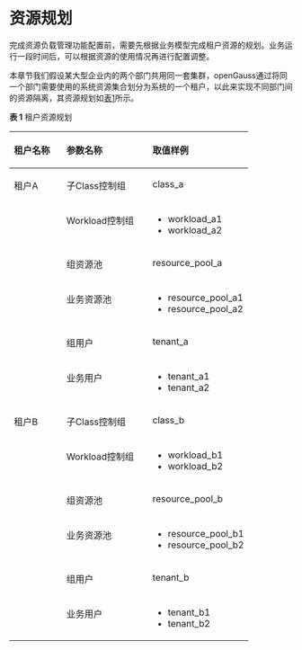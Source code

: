 # 资源规划<a name="ZH-CN_TOPIC_0000001147834736"></a>

完成资源负载管理功能配置前，需要先根据业务模型完成租户资源的规划。业务运行一段时间后，可以根据资源的使用情况再进行配置调整。

本章节我们假设某大型企业内的两个部门共用同一套集群，openGauss通过将同一个部门需要使用的系统资源集合划分为系统的一个租户，以此来实现不同部门间的资源隔离，其资源规划如[表1](#table65031957184315)所示。

**表 1**  租户资源规划

<a name="table65031957184315"></a>
<table><thead align="left"><tr id="row115181157114318"><th class="cellrowborder" valign="top" width="22%" id="mcps1.2.4.1.1"><p id="p0518165716436"><a name="p0518165716436"></a><a name="p0518165716436"></a>租户名称</p>
</th>
<th class="cellrowborder" valign="top" width="36%" id="mcps1.2.4.1.2"><p id="p165181857124313"><a name="p165181857124313"></a><a name="p165181857124313"></a>参数名称</p>
</th>
<th class="cellrowborder" valign="top" width="42%" id="mcps1.2.4.1.3"><p id="p185187579437"><a name="p185187579437"></a><a name="p185187579437"></a>取值样例</p>
</th>
</tr>
</thead>
<tbody><tr id="row195181457114317"><td class="cellrowborder" rowspan="6" valign="top" width="22%" headers="mcps1.2.4.1.1 "><p id="p1799971812487"><a name="p1799971812487"></a><a name="p1799971812487"></a>租户A</p>
</td>
<td class="cellrowborder" valign="top" width="36%" headers="mcps1.2.4.1.2 "><p id="p175181057144310"><a name="p175181057144310"></a><a name="p175181057144310"></a>子Class控制组</p>
</td>
<td class="cellrowborder" valign="top" width="42%" headers="mcps1.2.4.1.3 "><p id="p165181571431"><a name="p165181571431"></a><a name="p165181571431"></a>class_a</p>
</td>
</tr>
<tr id="row103291178311"><td class="cellrowborder" valign="top" headers="mcps1.2.4.1.1 "><p id="p0329571434"><a name="p0329571434"></a><a name="p0329571434"></a>Workload控制组</p>
</td>
<td class="cellrowborder" valign="top" headers="mcps1.2.4.1.2 "><a name="ul89077212245"></a><a name="ul89077212245"></a><ul id="ul89077212245"><li>workload_a1</li><li>workload_a2</li></ul>
</td>
</tr>
<tr id="row55751516115619"><td class="cellrowborder" valign="top" headers="mcps1.2.4.1.1 "><p id="p6575111695613"><a name="p6575111695613"></a><a name="p6575111695613"></a>组资源池</p>
</td>
<td class="cellrowborder" valign="top" headers="mcps1.2.4.1.2 "><p id="p157514169567"><a name="p157514169567"></a><a name="p157514169567"></a>resource_pool_a</p>
</td>
</tr>
<tr id="row1751820572434"><td class="cellrowborder" valign="top" headers="mcps1.2.4.1.1 "><p id="p165186571434"><a name="p165186571434"></a><a name="p165186571434"></a>业务资源池</p>
</td>
<td class="cellrowborder" valign="top" headers="mcps1.2.4.1.2 "><a name="ul7142870243"></a><a name="ul7142870243"></a><ul id="ul7142870243"><li>resource_pool_a1</li><li>resource_pool_a2</li></ul>
</td>
</tr>
<tr id="row201731314587"><td class="cellrowborder" valign="top" headers="mcps1.2.4.1.1 "><p id="p101734141386"><a name="p101734141386"></a><a name="p101734141386"></a>组用户</p>
</td>
<td class="cellrowborder" valign="top" headers="mcps1.2.4.1.2 "><p id="p121730140817"><a name="p121730140817"></a><a name="p121730140817"></a>tenant_a</p>
</td>
</tr>
<tr id="row115161431174810"><td class="cellrowborder" valign="top" headers="mcps1.2.4.1.1 "><p id="p145461425164511"><a name="p145461425164511"></a><a name="p145461425164511"></a>业务用户</p>
</td>
<td class="cellrowborder" valign="top" headers="mcps1.2.4.1.2 "><a name="ul1898617116247"></a><a name="ul1898617116247"></a><ul id="ul1898617116247"><li>tenant_a1</li><li>tenant_a2</li></ul>
</td>
</tr>
<tr id="row118451473485"><td class="cellrowborder" rowspan="6" valign="top" width="22%" headers="mcps1.2.4.1.1 "><p id="p17466925610"><a name="p17466925610"></a><a name="p17466925610"></a>租户B</p>
</td>
<td class="cellrowborder" valign="top" width="36%" headers="mcps1.2.4.1.2 "><p id="p1564210501334"><a name="p1564210501334"></a><a name="p1564210501334"></a>子Class控制组</p>
</td>
<td class="cellrowborder" valign="top" width="42%" headers="mcps1.2.4.1.3 "><p id="p1664225010310"><a name="p1664225010310"></a><a name="p1664225010310"></a>class_b</p>
</td>
</tr>
<tr id="row78015432319"><td class="cellrowborder" valign="top" headers="mcps1.2.4.1.1 "><p id="p1864295012316"><a name="p1864295012316"></a><a name="p1864295012316"></a>Workload控制组</p>
</td>
<td class="cellrowborder" valign="top" headers="mcps1.2.4.1.2 "><a name="ul136891815172411"></a><a name="ul136891815172411"></a><ul id="ul136891815172411"><li>workload_b1</li><li>workload_b2</li></ul>
</td>
</tr>
<tr id="row19513104514565"><td class="cellrowborder" valign="top" headers="mcps1.2.4.1.1 "><p id="p35132045135615"><a name="p35132045135615"></a><a name="p35132045135615"></a>组资源池</p>
</td>
<td class="cellrowborder" valign="top" headers="mcps1.2.4.1.2 "><p id="p1551310459564"><a name="p1551310459564"></a><a name="p1551310459564"></a>resource_pool_b</p>
</td>
</tr>
<tr id="row5845875486"><td class="cellrowborder" valign="top" headers="mcps1.2.4.1.1 "><p id="p13530171144812"><a name="p13530171144812"></a><a name="p13530171144812"></a>业务资源池</p>
</td>
<td class="cellrowborder" valign="top" headers="mcps1.2.4.1.2 "><a name="ul1067320214242"></a><a name="ul1067320214242"></a><ul id="ul1067320214242"><li>resource_pool_b1</li><li>resource_pool_b2</li></ul>
</td>
</tr>
<tr id="row38278915911"><td class="cellrowborder" valign="top" headers="mcps1.2.4.1.1 "><p id="p148270916912"><a name="p148270916912"></a><a name="p148270916912"></a>组用户</p>
</td>
<td class="cellrowborder" valign="top" headers="mcps1.2.4.1.2 "><p id="p198271694919"><a name="p198271694919"></a><a name="p198271694919"></a>tenant_b</p>
</td>
</tr>
<tr id="row6296155612482"><td class="cellrowborder" valign="top" headers="mcps1.2.4.1.1 "><p id="p11765165913485"><a name="p11765165913485"></a><a name="p11765165913485"></a>业务用户</p>
</td>
<td class="cellrowborder" valign="top" headers="mcps1.2.4.1.2 "><a name="ul1957912265246"></a><a name="ul1957912265246"></a><ul id="ul1957912265246"><li>tenant_b1</li><li>tenant_b2</li></ul>
</td>
</tr>
</tbody>
</table>

